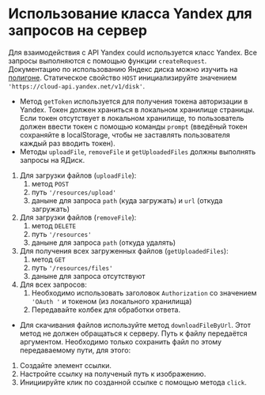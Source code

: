 # Использование класса Yandex для запросов на сервер
Для взаимодействия с API Yandex could используется класс Yandex. Все запросы выполняются с помощью функции `createRequest`. Документацию по использованию Яндекс диска можно изучить на [полигоне](https://yandex.ru/dev/disk/poligon/).
Статическое свойство `HOST` инициализируйте значением `'https://cloud-api.yandex.net/v1/disk'`.
* Метод `getToken` используется для получения токена авторизации в Yandex. Токен должен храниться в локальном хранилище страницы. Если токен отсутствует в локальном хранилище, то пользователь должен ввести токен с помощью команды `prompt` (введёный токен сохраняйте в localStorage, чтобы не заставлять пользователя каждый раз вводить токен).
* Методы `uploadFile`, `removeFile` и `getUploadedFiles` должны выполнять запросы на ЯДиск.
1. Для загрузки файлов (`uploadFile`):
    1. метод `POST`
    2. путь `'/resources/upload'`
    3. даныне для запроса `path` (куда загружать) и `url` (откуда загружать)
2. Для загрузки файлов (`removeFile`):
    1. метод `DELETE`
    2. путь `'/resources'`
    3. даныне для запроса `path` (откуда удалять)
3. Для получения всех загруженных файлов (`getUploadedFiles`):
    1. метод `GET`
    2. путь `'/resources/files'`
    3. даныне для запроса отсутствуют
4. Для всех запросов:
    1. Необходимо использовать заголовок `Authorization` со значением `'OAuth '` и токеном (из локального хранилища)
    2. Передавайте колбек для обработки ответа.

* Для скачивания файлов используйте метод `downloadFileByUrl`. Этот метод не должен обращаться к серверу. Путь к файлу передаётся аргументом. Необходимо только сохранить файл по этому передаваемому пути, для этого:
1. Создайте элемент ссылки.
2. Настройте ссылку на полученый путь к изображению.
3. Инициируйте клик по созданной ссылке с помощью метода `click`.
